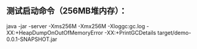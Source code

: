 ## 测试启动命令（256MB堆内存）：
java -jar -server -Xms256M -Xmx256M -Xloggc:gc.log -XX:+HeapDumpOnOutOfMemoryError -XX:+PrintGCDetails target/demo-0.0.1-SNAPSHOT.jar
